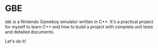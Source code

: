 # GBE

`GBE` is a Nintendo Gameboy emulator written in C++. It's a practical project for myself to learn C++ and how to build
a project with complete unit tests and detailed documents.

Let's do it!

